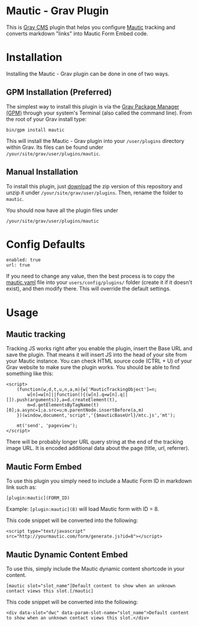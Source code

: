 # Mautic - Grav Plugin

This is [Grav CMS](http://getgrav.org) plugin that helps you configure [Mautic](https://mautic.org) tracking and converts markdown "links" into Mautic Form Embed code.

# Installation

Installing the Mautic - Grav plugin can be done in one of two ways.

## GPM Installation (Preferred)

The simplest way to install this plugin is via the [Grav Package Manager (GPM)](http://learn.getgrav.org/advanced/grav-gpm) through your system's Terminal (also called the command line).  From the root of your Grav install type:

    bin/gpm install mautic

This will install the Mautic - Grav plugin into your `/user/plugins` directory within Grav. Its files can be found under `/your/site/grav/user/plugins/mautic`.

## Manual Installation

To install this plugin, just [download](https://github.com/mautic/mautic-grav/archive/master.zip) the zip version of this repository and unzip it under `/your/site/grav/user/plugins`. Then, rename the folder to `mautic`.

You should now have all the plugin files under

    /your/site/grav/user/plugins/mautic

# Config Defaults

```
enabled: true
url: true
```

If you need to change any value, then the best process is to copy the [mautic.yaml](mautic.yaml) file into your `users/config/plugins/` folder (create it if it doesn't exist), and then modify there.  This will override the default settings.

# Usage

## Mautic tracking

Tracking JS works right after you enable the plugin, insert the Base URL and save the plugin. That means it will insert JS into the head of your site from your Mautic instance. You can check HTML source code (CTRL + U) of your Grav website to make sure the plugin works. You should be able to find something like this:

```
<script>
    (function(w,d,t,u,n,a,m){w['MauticTrackingObject']=n;
        w[n]=w[n]||function(){(w[n].q=w[n].q||[]).push(arguments)},a=d.createElement(t),
        m=d.getElementsByTagName(t)[0];a.async=1;a.src=u;m.parentNode.insertBefore(a,m)
    })(window,document,'script','{$mauticBaseUrl}/mtc.js','mt');

    mt('send', 'pageview');
</script>
```

There will be probably longer URL query string at the end of the tracking image URL. It is encoded additional data about the page (title, url, referrer).

## Mautic Form Embed

To use this plugin you simply need to include a Mautic Form ID in markdown link such as:

```
[plugin:mautic](FORM_ID)
```

Example: `[plugin:mautic](8)` will load Mautic form with ID = 8.

This code snippet will be converted into the following:

```
<script type="text/javascript" src="http://yourmautic.com/form/generate.js?id=8"></script>
```

## Mautic Dynamic Content Embed

To use this, simply include the Mautic dynamic content shortcode in your content.

```
[mautic slot="slot_name"]Default content to show when an unknown contact views this slot.[/mautic]
```

This code snippet will be converted into the following:

```
<div data-slot="dwc" data-param-slot-name="slot_name">Default content to show when an unknown contact views this slot.</div>
```
